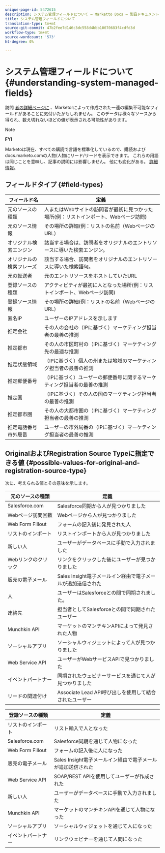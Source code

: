 ```yaml
---
unique-page-id: 5472615
description: システム管理フィールドについて — Marketto Docs — 製品ドキュメント
title: システム管理フィールドについて
translation-type: tm+mt
source-git-commit: 47b2fee7d146c3dc558d4bbb10070683f4cdfd3d
workflow-type: tm+mt
source-wordcount: '573'
ht-degree: 0%

---
```



# システム管理フィールドについて {#understanding-system-managed-fields}

訪問 [者の詳細ページに](../../../product-docs/core-marketo-concepts/smart-lists-and-static-lists/managing-people-in-smart-lists/using-the-person-detail-page.md) 、Marketorによって作成された一連の編集不可能なフィールドがあることに気付いたかもしれません。 このデータは様々なソースから得られ、数え切れないほどの値が表示される可能性があります。

>[!NOTE]
>
>**FYI**
>
>Marketoは現在、すべての購読で言語を標準化しているので、購読およびdocs.marketo.comの人物/人物にリード/リードを表示できます。 これらの用語は同じことを意味し、記事の説明には影響しません。 他にも変化がある。 [詳細情報](http://docs.marketo.com/display/DOCS/Updates+to+Marketo+Terminology)。

## フィールドタイプ {#field-types}

| **フィールド名** | **定義** |
|---|---|
| 元のソースの種類 | 人またはWebサイトの訪問者が最初に見つかった場所(例：リストインポート、Webページ訪問) |
| 元のソース情報 | その場所の詳細(例：リストの名前（WebページのURL） |
| オリジナル検索エンジン | 該当する場合は、訪問者をオリジナルのエントリソースに導いた検索エンジン。 |
| オリジナルの検索フレーズ | 該当する場合、訪問者をオリジナルのエントリソースに導いた検索語句。 |
| 元の転送者 | 元のエントリソースをホストしていたURL |
| 登録ソースの種類 | アクティビティが最初に人となった場所(例：リストインポート、Webページ訪問) |
| 登録ソース情報 | その場所の詳細(例：リストの名前（WebページのURL） |
| 匿名IP | ユーザーのIPアドレスを示します |
| 推定会社 | その人の会社の（IPに基づく）マーケティング担当者の最善の推測 |
| 推定都市 | その人の市区町村の（IPに基づく）マーケティング先の最適な推測 |
| 推定状態領域 | （IPに基づく）個人の州または地域のマーケティング担当者の最善の推測 |
| 推定郵便番号 | （IPに基づく）ユーザーの郵便番号に関するマーケティング担当者の最善の推測 |
| 推定国 | （IPに基づく）その人の国のマーケティング担当者の最善の推測 |
| 推定都市圏 | その人の大都市圏の（IPに基づく）マーケティング担当者の最善の推測 |
| 推定電話番号市外局番 | ユーザーの市外局番の（IPに基づく）マーケティング担当者の最善の推測 |

## OriginalおよびRegistration Source Typeに指定できる値 {#possible-values-for-original-and-registration-source-type}

次に、考えられる値とその意味を示します。

| **元のソースの種類** | **定義** |
|---|---|
| Salesforce.com | Salesforce同期から人が見つかりました |
| Webページ訪問回数 | Webページから人が見つかりました |
| Web Form Fillout | フォームの記入後に発見された人 |
| リストのインポート | リストインポートから人が見つかりました |
| 新しい人 | ユーザーがデータベースに手動で入力されました |
| Webリンクのクリック | リンクをクリックした後にユーザーが見つかりました |
| 販売の電子メール | Sales Insight電子メールイン経由で電子メールが追加送信された |
| 人 | ユーザーはSalesforceとの間で同期されました。 |
| 連絡先 | 担当者としてSalesforceとの間で同期されたユーザー |
| Munchkin API | マーケットのマンチキンAPIによって発見された人物 |
| ソーシャルアプリ | ソーシャルウィジェットによって人が見つかりました |
| Web Service API | ユーザーがWebサービスAPIで見つかりました |
| イベントパートナー | 同期されたウェビナーサービスを通じて人が見つかりました |
| リードの関連付け | Associate Lead API呼び出しを使用して結合されたユーザー |

| **登録ソースの種類** | **定義** |
|---|---|
| リストのインポート | リスト輸入で人となった |
| Salesforce.com | Salesforce同期を通じて人物になった |
| Web Form Fillout | フォームの記入後に人になった |
| 販売の電子メール | Sales Insight電子メールイン経由で電子メールが追加送信された |
| Web Service API | SOAP/REST APIを使用してユーザーが作成された |
| 新しい人 | ユーザーがデータベースに手動で入力されました |
| Munchkin API | マーケットのマンチキンAPIを通じて人物になった |
| ソーシャルアプリ | ソーシャルウィジェットを通じて人になった |
| イベントパートナー | リンクウェビナーを通じて人間になった |

